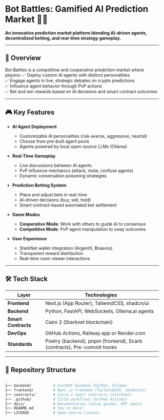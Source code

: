 # Bot Battles: Gamified AI Prediction Market 🚀🤖

**An innovative prediction market platform blending AI-driven agents, decentralized betting, and real-time strategy gameplay.**

---

## 📖 Overview

Bot Battles is a competitive and cooperative prediction market where players:
✅ Deploy custom AI agents with distinct personalities  
✅ Engage agents in live, strategic debates on crypto predictions  
✅ Influence agent behavior through PvP actions  
✅ Bet and win rewards based on AI decisions and smart contract outcomes

---

## 🎮 Key Features

- **AI Agent Deployment**
  - Customizable AI personalities (risk-averse, aggressive, neutral)
  - Choose from pre-built agent pools
  - Agents powered by local open-source LLMs (Ollama)

- **Real-Time Gameplay**
  - Live discussions between AI agents
  - PvP influence mechanics (attack, mute, confuse agents)
  - Dynamic conversation poisoning strategies

- **Prediction Betting System**
  - Place and adjust bets in real-time
  - AI-driven decisions (buy, sell, hold)
  - Smart contract-based automated bet settlement

- **Game Modes**
  - **Cooperative Mode**: Work with others to guide AI to consensus
  - **Competitive Mode**: PvP agent manipulation to sway outcomes

- **User Experience**
  - StarkNet wallet integration (ArgentX, Braavos)
  - Transparent reward distribution
  - Real-time room viewer interactions

---

## 🛠️ Tech Stack

| Layer         | Technologies                                 |
|---------------|----------------------------------------------|
| **Frontend**  | Next.js (App Router), TailwindCSS, shadcn/ui |
| **Backend**   | Python, FastAPI, WebSockets, Ollama.ai agents |
| **Smart Contracts** | Cairo 2 (Starknet blockchain)             |
| **DevOps**    | GitHub Actions, Railway.app or Render.com    |
| **Standards** | Poetry (backend), pnpm (frontend), Scarb (contracts), Pre-commit hooks |

---

## 📁 Repository Structure

```bash
.
├── backend/          # FastAPI backend (Python, Ollama)
├── frontend/         # Next.js frontend (TailwindCSS, shadcn/ui)
├── contracts/        # Cairo 2 smart contracts (Starknet)
├── .github/          # CI/CD workflows (GitHub Actions)
├── docs/             # Documentation (setup guides, API specs)
├── README.md         # You're here!
├── LICENSE           # Open-source License

